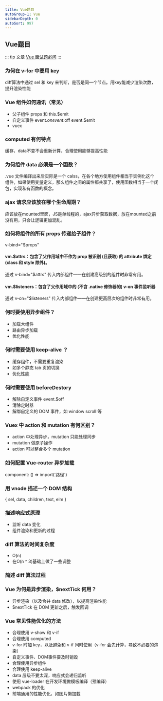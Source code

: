 ```yaml
---
title: Vue题目
autoGroup-1: Vue
sidebarDepth: 0
autoSort: 997
---
```


## Vue题目
::: tip 文章
[Vue 面试题必问](https://cloud.tencent.com/developer/article/2133959)
:::

### 为何在 v-for 中要用 key
diff算法中通过 sel 和 key 来判断，是否是同一个节点。用key能减少渲染次数，提升渲染性能    


### Vue 组件如何通讯（常见）
- 父子组件 props 和 this.$emit
- 自定义事件 event.$on event.$off event.$emit
- vuex


### computed 有何特点
缓存，data不变不会重新计算，合理使用能够提高性能


### 为何组件 data 必须是一个函数？
.vue 文件编译出来后实际是一个 calss，在各个地方使用组件相当于实例化这个组件，如果使用变量定义，那么组件之间的属性都共享了，使用函数相当于一个闭包，实现私有函数的概念。   


### ajax 请求应该放在哪个生命周期？
应该放在mounted里面，JS是单线程的，ajax异步获取数据，放在mounted之前没有用，只会让逻辑更加混乱。   


### 如何将组件的所有 props 传递给子组件？
v-bind="$props"

#### vm.$attrs：包含了父作用域中不作为 prop 被识别 (且获取) 的 attribute 绑定 (class 和 style 除外)。
通过 v-bind="$attrs" 传入内部组件——在创建高级别的组件时非常有用。

#### vm.$listeners：包含了父作用域中的 (不含 .native 修饰器的) v-on 事件监听器
通过 v-on="$listeners" 传入内部组件——在创建更高层次的组件时非常有用。

### 何时要使用异步组件？
- 加载大组件
- 路由异步加载
- 优化性能


### 何时需要使用 keep-alive ？
- 缓存组件，不需要重复渲染
- 如多个静态 tab 页的切换
- 优化性能


### 何时需要使用 beforeDestory
- 解除自定义事件 event.$off
- 清除定时器
- 解绑自定义的 DOM 事件，如 window scroll 等


### Vuex 中 action 和 mutation 有何区别？
- action 中处理异步，mutation 只能处理同步
- mutation 做原子操作
- action 可以整合多个 mutation


### 如何配置 Vue-router 异步加载
component: () => import('路径') 


### 用 vnode 描述一个 DOM 结构
{
  sel,
  data,
  children,
  text,
  elm
}


### 描述响应式原理
- 监听 data 变化
- 组件渲染和更新的过程 


### diff 算法的时间复杂度
- O(n)
- 在O(n ^ 3)基础上做了一些调整


### 简述 diff 算法过程



### Vue 为何是异步渲染，$nextTick 何用？
- 异步渲染（以及合并 data 修改），以提高渲染性能
- $nextTick 在 DOM 更新之后，触发回调


### Vue 常见性能优化的方法
- 合理使用 v-show 和 v-if
- 合理使用 computed
- v-for 时加 key，以及避免和 v-if 同时使用（v-for 会先计算，导致不必要的渲染）
- 自定义事件、DOM事件要及时销毁
- 合理使用异步组件
- 合理使用 keep-alive
- data 层级不要太深，响应式会递归监听
- 使用 vue-loader 在开发环境做模板编译（预编译）
- webpack 的优化
- 前端通用的性能优化，如图片懒加载




